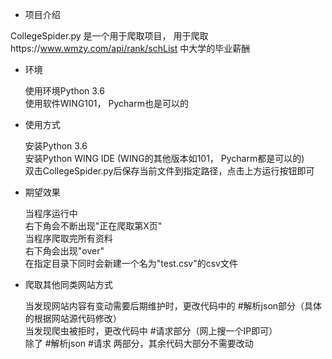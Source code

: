 * 项目介绍

CollegeSpider.py 是一个用于爬取项目， 用于爬取https://www.wmzy.com/api/rank/schList 中大学的毕业薪酬

* 环境
  
  使用环境Python 3.6  <br>
  使用软件WING101， Pycharm也是可以的

* 使用方式

  安装Python 3.6 <br>
  安装Python WING IDE (WING的其他版本如101， Pycharm都是可以的) <br>
  双击CollegeSpider.py后保存当前文件到指定路径，点击上方运行按钮即可

* 期望效果 

  当程序运行中 <br>
  右下角会不断出现"正在爬取第X页" <br>
  当程序爬取完所有资料 <br>
  右下角会出现"over" <br>
  在指定目录下同时会新建一个名为"test.csv"的csv文件

* 爬取其他同类网站方式 

  当发现网站内容有变动需要后期维护时，更改代码中的 #解析json部分（具体的根据网站源代码修改）<br>
  当发现爬虫被拒时，更改代码中 #请求部分（网上搜一个IP即可） <br>
  除了 #解析json #请求  两部分，其余代码大部分不需要改动 <br>
